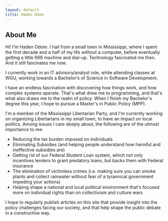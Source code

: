 ```yaml
---
layout: default
title: Haden Odom
---
```

## About Me

Hi!  I'm Haden Odom.  I hail from a small town in Mississippi, where I spent the first decade and a half of my life without a computer, before eventually getting a little 686 machine and dial-up. Technology fascinated me then. And it still fascinates me now.

I currently work in an IT advisory/analyst role, while attending classes at WGU, working towards a Bachelor’s of Science in Software Development.  

I have an endless fascination with discovering how things work, and how complex systems operate.  That's what drew me to programming, and that's what also draws me to the realm of policy.  When I finish my Bachelor's degree this year, I hope to pursue a Master's in Public Policy (MPP).  

I'm a member of the Mississippi Libertarian Party, and I'm currently working on organizing Libertarians in my small town, to have an impact on local politics.  Among issues I care deeply about, the following are of the utmost importance to me:

* Reducing the tax burden imposed on individuals
* Eliminating Subsidies (and helping people understand how harmful and ineffective subsidies are)
* Getting rid of our Federal Student Loan system, which not only incentives lenders to grant predatory loans, but backs them with Federal insurance
* The elimination of victimless crimes (i.e. making sure you can smoke plants and collect rainwater without fear of a tyrannical government impeding your actions)
* Helping shape a national and local political environment that's focused more on individual rights than on collectivism and culture wars

I hope to regularly publish articles on this site that provide insight into the policy challenges facing our society, and that help shape the public debate in a constructive way.  
